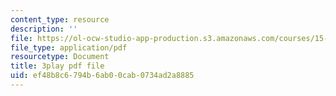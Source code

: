 ```yaml
---
content_type: resource
description: ''
file: https://ol-ocw-studio-app-production.s3.amazonaws.com/courses/15-071-the-analytics-edge-spring-2017/ef48b8c6794b6ab00cab0734ad2a8885_o5bqy_5T07Y.pdf
file_type: application/pdf
resourcetype: Document
title: 3play pdf file
uid: ef48b8c6-794b-6ab0-0cab-0734ad2a8885
---
```

